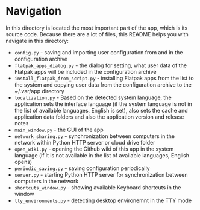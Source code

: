 # Navigation
In this directory is located the most important part of the app, which is its source code.
Because there are a lot of files, this README helps you with navigate in this directory:

- `config.py` - saving and importing user configuration from and in the configuration archive
- `flatpak_apps_dialog.py` - the dialog for setting, what user data of the Flatpak apps will be included in the configuration archive
- `install_flatpak_from_script.py` - installing Flatpak apps from the list to the system and copying user data from the configuration archive to the ~/.var/app directory
- `localization.py` - Based on the detected system language, the application sets the interface language (if the system language is not in the list of available languages, English is set), also sets the cache and application data folders and also the application version and release notes
- `main_window.py` - the GUI of the app
- `network_sharing.py` - synchronization between computers in the network within Python HTTP server or cloud drive folder
- `open_wiki.py` - opening the Github wiki of this app in the system language (if it is not available in the list of available languages, English opens)
- `periodic_saving.py` - saving configuration periodically
- `server.py` - starting Python HTTP server for synchronization between computers in the network
- `shortcuts_window.py` - showing available Keyboard shortcuts in the window
- `tty_environments.py` - detecting desktop environemnt in the TTY mode
